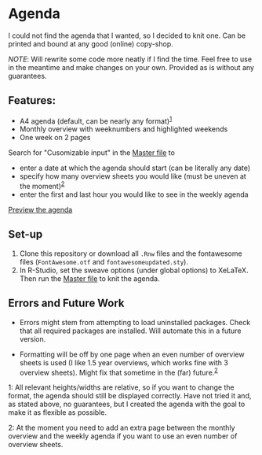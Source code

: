 # Agenda

I could not find the agenda that I wanted, so I decided to knit one. 
Can be printed and bound at any good (online) copy-shop.

*NOTE*: Will rewrite some code more neatly if I find the time. Feel free to use in the meantime and make changes on your own. Provided as is without any guarantees.

## Features: 

- A4 agenda (default, can be nearly any format)<sup>[1](#flexibility)</sup>
- Monthly overview with weeknumbers and highlighted weekends
- One week on 2 pages 

Search for "Cusomizable input" in the [Master file](https://github.com/FlorianWanders/agenda/blob/master/calendarMaster.Rnw) to

- enter a date at which the agenda should start (can be literally any date)
- specify how many overview sheets you would like (must be uneven at the moment)<sup>[2](#unvevenoverview)</sup>
- enter the first and last hour you would like to see in the weekly agenda

[Preview the agenda](https://github.com/FlorianWanders/agenda/blob/master/calendarMaster.pdf)
## Set-up

1. Clone this repository or download all `.Rnw` files and the fontawesome files (`FontAwesome.otf` and `fontawesomeupdated.sty`).
2. In R-Studio, set the sweave options (under global options) to XeLaTeX. 
Then run the [Master file](https://github.com/FlorianWanders/agenda/blob/master/calendarMaster.Rnw) to knit the agenda.

## Errors and Future Work

- Errors might stem from attempting to load uninstalled packages. 
Check that all required packages are installed. 
Will automate this in a future version. 

- Formatting will be off by one page when an even number of overview sheets is used (I like 1.5 year overviews, which works fine with 3 overview sheets). Might fix that sometime in the (far) future.<sup>[2](#unvevenoverview)</sup>

<a name="flexibility">1</a>: All relevant heights/widths are relative, so if you want to change the format, the agenda should still be displayed correctly. Have not tried it and, as stated above, no guarantees, but I created the agenda with the goal to make it as flexible as possible.

<a name="unvevenoverview">2</a>: At the moment you need to add an extra page between the monthly overview and the weekly agenda if you want to use an even number of overview sheets. 
